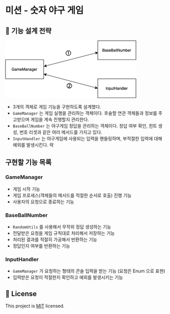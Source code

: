 # 미션 - 숫자 야구 게임

## 🚀 기능 설계 전략

![pic-1](./diagram.png)

- 3개의 객체로 게임 기능을 구현하도록 설계했다.
- `GameManager` 는 게임 실행을 관리하는 객체이다. 후술할 연관 객체들과 정보를 주고받으며 게임을 계속 진행할지 관리한다.
- `BaseBallNumber` 는 야구게임 정답을 관리하는 객체이다. 정답 여부 확인, 힌트 생성, 번호 리셋과 같은 여러 메서드를 가지고 있다.
- `InputHandler` 는 야구게임에 사용되는 입력을 핸들링하며, 부적절한 입력에 대해 예외를 발생시킨다.
략

## 구현할 기능 목록

### GameManager
- 게임 시작 기능
- 게임 프로세스(객체들의 메서드를 적절한 순서로 호출) 진행 기능
- 사용자의 요청으로 종료하는 기능

### BaseBallNumber
- `RandomUtils` 를 사용해서 무작위 정답 생성하는 기능
- 전달받은 요청을 게임 규칙대로 처리해서 저장하는 기능
- 처리된 결과를 적절히 가공해서 반환하는 기능
- 정답인지 여부를 반환하는 기능
  
### InputHandler
 - `GameManager` 가 요청하는 형태의 콘솔 입력을 받는 기능 (요청은 Enum 으로 표현)
 - 입력받은 요청이 적절한지 확인하고 예외를 발생시키는 기능
 
 
## 📝 License

This project is [MIT](https://github.com/woowacourse/java-baseball-precourse/blob/master/LICENSE) licensed.
